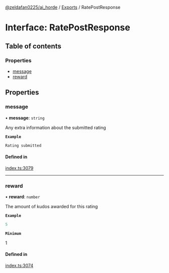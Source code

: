 [@zeldafan0225/ai_horde](../README.md) / [Exports](../modules.md) / RatePostResponse

# Interface: RatePostResponse

## Table of contents

### Properties

- [message](RatePostResponse.md#message)
- [reward](RatePostResponse.md#reward)

## Properties

### message

• **message**: `string`

Any extra information about the submitted rating

**`Example`**

```ts
Rating submitted
```

#### Defined in

[index.ts:3079](https://github.com/ZeldaFan0225/ai_horde/blob/90eaabf/index.ts#L3079)

___

### reward

• **reward**: `number`

The amount of kudos awarded for this rating

**`Example`**

```ts
5
```

**`Minimum`**

1

#### Defined in

[index.ts:3074](https://github.com/ZeldaFan0225/ai_horde/blob/90eaabf/index.ts#L3074)
